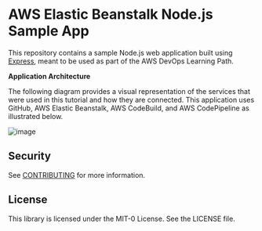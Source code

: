 # AWS Elastic Beanstalk Node.js Sample App

This repository contains a sample Node.js web application built using [Express](https://expressjs.com/), meant to be used as part of the AWS DevOps Learning Path.


<b>Application Architecture</b>

The following diagram provides a visual representation of the services that were used in this tutorial and how they are connected. This application uses GitHub, AWS Elastic Beanstalk, AWS CodeBuild, and AWS CodePipeline as illustrated below.

![image](https://user-images.githubusercontent.com/85635402/189792713-e2a2fa19-101e-4a29-8cfd-8628e68d9348.png)


## Security

See [CONTRIBUTING](CONTRIBUTING.md#security-issue-notifications) for more information.

## License

This library is licensed under the MIT-0 License. See the LICENSE file.


